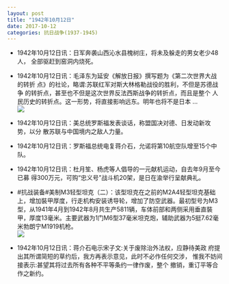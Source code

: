 ```yaml
---
layout: post
title: "1942年10月12日"
date: 2017-10-12
categories: 抗日战争(1937-1945)
---
```


<meta name="referrer" content="no-referrer" />

- 1942年10月12日讯：日军奔袭山西沁水县槐树庄，将未及躲走的男女老少48人， 全部驱赶到窑洞内烧死。 

- 1942年10月12日讯：毛泽东为延安《解放日报》撰写题为《第二次世界大战的转折 点》的社论，略谓:苏联红军对斯大林格勒战役的胜利，不但是苏德战争 的转折点，甚至也不但是这次世界反法西斯战争的转折点，而且是整个 人民历史的转折点。这一形势，将直接影响远东。明年也将不是日本 ... <br/><img src="https://wx1.sinaimg.cn/large/aca367d8ly1fkfpqhxn6kj20c809zwej.jpg" />

- 1942年10月12日讯：美总统罗斯福发表谈话，称盟国决对德、日发动新攻势，以分 散苏联与中国境内之敌人力量。 

- 1942年10月12日讯：罗斯福总统电复蒋介石，允诺将第10航空队增至15个中队。 

- 1942年10月12日讯：杜月笙、杨虎等人倡导的一元献机运动，自去年9月至今已募 得300万元，可购“忠义号”战斗机20架，是日在渝举行呈献典礼。 

- #抗战装备#美制M3轻型坦克（二）：该型坦克在之前的M2A4轻型坦克基础上，增加裝甲厚度，行走机构安装诱导轮，增加了防空武器。最初型号为M3型，从1941年4月到1942年8月共生产5811辆，车体前部和两侧采用垂直裝甲，厚度13毫米。主要武器为1门M6型37毫米坦克炮，辅助武器为5挺7.62毫米勃朗宁M1919机枪。 <br/><img src="https://wx1.sinaimg.cn/large/aca367d8ly1fkf8e8p3j3j20fa0vtqb5.jpg" />

- 1942年10月12日讯：蒋介石电示宋子文:关于废除治外法权，应静待美政 府提出其所谓简短的草约后，我方再表示意见，此时不必作任何交涉， 惟我不妨间接表示:甚望其将过去所有各种不平等条约一律作废，整个 撤销，重订平等合作之新约。 

